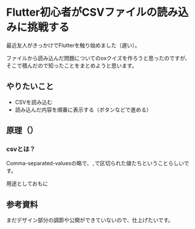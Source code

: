 # Flutter初心者がCSVファイルの読み込みに挑戦する

最近友人がきっかけでFlutterを触り始めました（遅い）。

ファイルから読み込んだ問題についてのoxクイズを作ろうと思ったのですが、そこで積んだので知ったことをまとめようと思います。

## やりたいこと

- CSVを読み込む
- 読み込んだ内容を順番に表示する（ボタンなどで進める）
  
## 原理（）

### csvとは？

Comma-separated-valuesの略で、`,`で区切られた値たちということらしいです。

用途としておもに







## 参考資料

まだデザイン部分の調節や公開ができていないので、仕上げたいです。